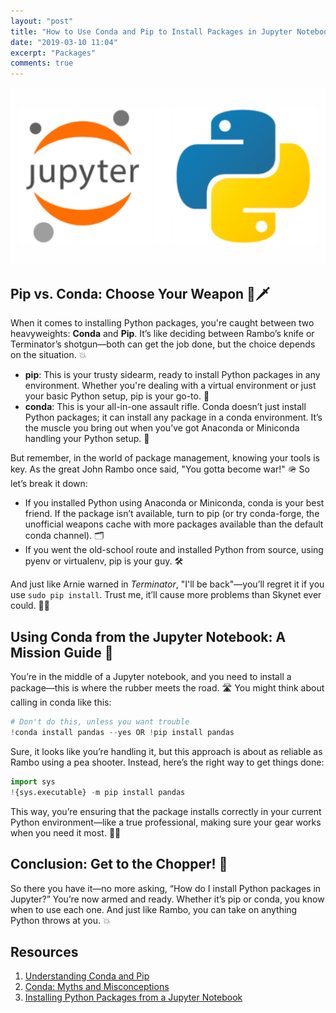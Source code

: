 ```yaml
---
layout: "post"
title: "How to Use Conda and Pip to Install Packages in Jupyter Notebook? Hasta la Vista, Confusion!"
date: "2019-03-10 11:04"
excerpt: "Packages"
comments: true
---
```


![Conda and Pip Image](images\jupyter_notebooks\jupyter-notebook.png)

## Pip vs. Conda: Choose Your Weapon 🔫🗡️

When it comes to installing Python packages, you're caught between two heavyweights: **Conda** and **Pip**. It’s like deciding between Rambo’s knife or Terminator’s shotgun—both can get the job done, but the choice depends on the situation. 💥

- **pip**: This is your trusty sidearm, ready to install Python packages in any environment. Whether you're dealing with a virtual environment or just your basic Python setup, pip is your go-to. 🔫
- **conda**: This is your all-in-one assault rifle. Conda doesn’t just install Python packages; it can install any package in a conda environment. It’s the muscle you bring out when you’ve got Anaconda or Miniconda handling your Python setup. 💪

But remember, in the world of package management, knowing your tools is key. As the great John Rambo once said, "You gotta become war!" 🪖 So let’s break it down:

- If you installed Python using Anaconda or Miniconda, conda is your best friend. If the package isn’t available, turn to pip (or try conda-forge, the unofficial weapons cache with more packages available than the default conda channel). 🗂️
- If you went the old-school route and installed Python from source, using pyenv or virtualenv, pip is your guy. 🛠️

And just like Arnie warned in *Terminator*, "I'll be back"—you’ll regret it if you use `sudo pip install`. Trust me, it’ll cause more problems than Skynet ever could. 🤖💥

## Using Conda from the Jupyter Notebook: A Mission Guide 🎯

You’re in the middle of a Jupyter notebook, and you need to install a package—this is where the rubber meets the road. 🛣️ You might think about calling in conda like this:

```python
# Don't do this, unless you want trouble
!conda install pandas --yes OR !pip install pandas
```

Sure, it looks like you’re handling it, but this approach is about as reliable as Rambo using a pea shooter. Instead, here’s the right way to get things done:

```python
import sys
!{sys.executable} -m pip install pandas
```
This way, you’re ensuring that the package installs correctly in your current Python environment—like a true professional, making sure your gear works when you need it most. 🔧🧰


## Conclusion: Get to the Chopper! 🚁

So there you have it—no more asking, “How do I install Python packages in Jupyter?” You’re now armed and ready. Whether it’s pip or conda, you know when to use each one. And just like Rambo, you can take on anything Python throws at you. 💥

## Resources
1.  [Understanding Conda and Pip](https://www.anaconda.com/understanding-conda-and-pip/)
2.  [Conda: Myths and Misconceptions](https://jakevdp.github.io/blog/2016/08/25/conda-myths-and-misconceptions/)
3.  [Installing Python Packages from a Jupyter Notebook](http://jakevdp.github.io/blog/2017/12/05/installing-python-packages-from-jupyter/#pip-vs.-conda)

